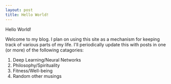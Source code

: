 ```yaml
---
layout: post
title: Hello World!
---
```


Hello World!

Welcome to my blog. I plan on using this site as a mechanism for keeping track of various parts of my life. I'll periodically update this with posts in one (or more) of the following catagories:

1. Deep Learning/Neural Networks
2. Philosophy/Spirituality
3. Fitness/Well-being
4. Random other musings
